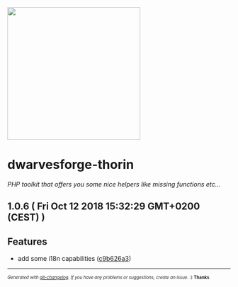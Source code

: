 <img width="300px" src=".resources/coffeekraken-logo.jpg" />

# dwarvesforge-thorin

_PHP toolkit that offers you some nice helpers like missing functions etc..._

## 1.0.6  ( Fri Oct 12 2018 15:32:29 GMT+0200 (CEST) )


## Features
  - add some i18n capabilities
  ([c9b626a3](git@github.com:Dwarvesforge/thorin/commit/c9b626a3f0463b3381680a31f47a73fec6c5e2b4))





---
<sub><sup>*Generated with [git-changelog](https://github.com/rafinskipg/git-changelog). If you have any problems or suggestions, create an issue.* :) **Thanks** </sub></sup>
